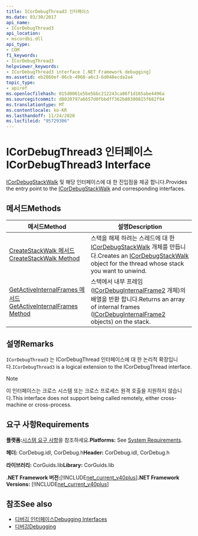 ```yaml
---
title: ICorDebugThread3 인터페이스
ms.date: 03/30/2017
api_name:
- ICorDebugThread3
api_location:
- mscordbi.dll
api_type:
- COM
f1_keywords:
- ICorDebugThread3
helpviewer_keywords:
- ICorDebugThread3 interface [.NET Framework debugging]
ms.assetid: eb2860ef-06cb-4968-a6c3-6d048ecda2a4
topic_type:
- apiref
ms.openlocfilehash: 015d0061e5be5bbc212243ca06f1d165abe4496a
ms.sourcegitcommit: d8020797a6657d0fbbdff362b80300815f682f94
ms.translationtype: MT
ms.contentlocale: ko-KR
ms.lasthandoff: 11/24/2020
ms.locfileid: "95729306"
---
```

# <a name="icordebugthread3-interface"></a><span data-ttu-id="c1425-102">ICorDebugThread3 인터페이스</span><span class="sxs-lookup"><span data-stu-id="c1425-102">ICorDebugThread3 Interface</span></span>

<span data-ttu-id="c1425-103">[ICorDebugStackWalk](icordebugstackwalk-interface.md) 및 해당 인터페이스에 대 한 진입점을 제공 합니다.</span><span class="sxs-lookup"><span data-stu-id="c1425-103">Provides the entry point to the [ICorDebugStackWalk](icordebugstackwalk-interface.md) and corresponding interfaces.</span></span>  
  
## <a name="methods"></a><span data-ttu-id="c1425-104">메서드</span><span class="sxs-lookup"><span data-stu-id="c1425-104">Methods</span></span>  
  
|<span data-ttu-id="c1425-105">메서드</span><span class="sxs-lookup"><span data-stu-id="c1425-105">Method</span></span>|<span data-ttu-id="c1425-106">설명</span><span class="sxs-lookup"><span data-stu-id="c1425-106">Description</span></span>|  
|------------|-----------------|  
|[<span data-ttu-id="c1425-107">CreateStackWalk 메서드</span><span class="sxs-lookup"><span data-stu-id="c1425-107">CreateStackWalk Method</span></span>](icordebugthread3-createstackwalk-method.md)|<span data-ttu-id="c1425-108">스택을 해제 하려는 스레드에 대 한 [ICorDebugStackWalk](icordebugstackwalk-interface.md) 개체를 만듭니다.</span><span class="sxs-lookup"><span data-stu-id="c1425-108">Creates an [ICorDebugStackWalk](icordebugstackwalk-interface.md) object for the thread whose stack you want to unwind.</span></span>|  
|[<span data-ttu-id="c1425-109">GetActiveInternalFrames 메서드</span><span class="sxs-lookup"><span data-stu-id="c1425-109">GetActiveInternalFrames Method</span></span>](icordebugthread3-getactiveinternalframes-method.md)|<span data-ttu-id="c1425-110">스택에서 내부 프레임 ([ICorDebugInternalFrame2](icordebuginternalframe2-interface.md) 개체)의 배열을 반환 합니다.</span><span class="sxs-lookup"><span data-stu-id="c1425-110">Returns an array of internal frames ([ICorDebugInternalFrame2](icordebuginternalframe2-interface.md) objects) on the stack.</span></span>|  
  
## <a name="remarks"></a><span data-ttu-id="c1425-111">설명</span><span class="sxs-lookup"><span data-stu-id="c1425-111">Remarks</span></span>  

 <span data-ttu-id="c1425-112">`ICorDebugThread3` 는 ICorDebugThread 인터페이스에 대 한 논리적 확장입니다.</span><span class="sxs-lookup"><span data-stu-id="c1425-112">`ICorDebugThread3` is a logical extension to the ICorDebugThread interface.</span></span>  
  
> [!NOTE]
> <span data-ttu-id="c1425-113">이 인터페이스는 크로스 시스템 또는 크로스 프로세스 원격 호출을 지원하지 않습니다.</span><span class="sxs-lookup"><span data-stu-id="c1425-113">This interface does not support being called remotely, either cross-machine or cross-process.</span></span>  
  
## <a name="requirements"></a><span data-ttu-id="c1425-114">요구 사항</span><span class="sxs-lookup"><span data-stu-id="c1425-114">Requirements</span></span>  

 <span data-ttu-id="c1425-115">**플랫폼:**[시스템 요구 사항](../../get-started/system-requirements.md)을 참조하세요.</span><span class="sxs-lookup"><span data-stu-id="c1425-115">**Platforms:** See [System Requirements](../../get-started/system-requirements.md).</span></span>  
  
 <span data-ttu-id="c1425-116">**헤더:** CorDebug.idl, CorDebug.h</span><span class="sxs-lookup"><span data-stu-id="c1425-116">**Header:** CorDebug.idl, CorDebug.h</span></span>  
  
 <span data-ttu-id="c1425-117">**라이브러리:** CorGuids.lib</span><span class="sxs-lookup"><span data-stu-id="c1425-117">**Library:** CorGuids.lib</span></span>  
  
 <span data-ttu-id="c1425-118">**.NET Framework 버전:**[!INCLUDE[net_current_v40plus](../../../../includes/net-current-v40plus-md.md)]</span><span class="sxs-lookup"><span data-stu-id="c1425-118">**.NET Framework Versions:** [!INCLUDE[net_current_v40plus](../../../../includes/net-current-v40plus-md.md)]</span></span>  
  
## <a name="see-also"></a><span data-ttu-id="c1425-119">참조</span><span class="sxs-lookup"><span data-stu-id="c1425-119">See also</span></span>

- [<span data-ttu-id="c1425-120">디버깅 인터페이스</span><span class="sxs-lookup"><span data-stu-id="c1425-120">Debugging Interfaces</span></span>](debugging-interfaces.md)
- [<span data-ttu-id="c1425-121">디버깅</span><span class="sxs-lookup"><span data-stu-id="c1425-121">Debugging</span></span>](index.md)
